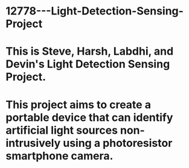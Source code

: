 # 12778---Light-Detection-Sensing-Project

# This is Steve, Harsh, Labdhi, and Devin's Light Detection Sensing Project. 

# This project aims to create a portable device that can identify artificial light sources non-intrusively using a photoresistor smartphone camera.
